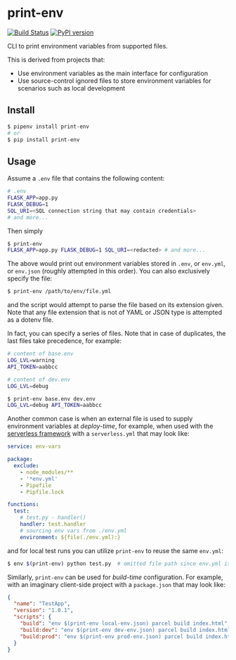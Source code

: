 print-env
===

[![Build Status](https://travis-ci.org/woozyking/print-env.svg?branch=master)](https://travis-ci.org/woozyking/print-env)
[![PyPI version](https://badge.fury.io/py/print-env.svg)](https://pypi.org/project/print-env)

CLI to print environment variables from supported files.

This is derived from projects that:

- Use environment variables as the main interface for configuration
- Use source-control ignored files to store environment variables for scenarios such as local development

## Install

```bash
$ pipenv install print-env
# or
$ pip install print-env
```

## Usage

Assume a `.env` file that contains the following content:

```bash
# .env
FLASK_APP=app.py
FLASK_DEBUG=1
SQL_URI=<SQL connection string that may contain credentials>
# and more...
```

Then simply

```bash
$ print-env
FLASK_APP=app.py FLASK_DEBUG=1 SQL_URI=<redacted> # and more...
```

The above would print out environment variables stored in `.env`, or `env.yml`, or `env.json` (roughly attempted in this order). You can also exclusively specify the file:

```bash
$ print-env /path/to/env/file.yml
```

and the script would attempt to parse the file based on its extension given. Note that any file extension that is not of YAML or JSON type is attempted as a dotenv file.

In fact, you can specify a series of files. Note that in case of duplicates, the last files take precedence, for example:

```bash
# content of base.env
LOG_LVL=warning
API_TOKEN=aabbcc
```

```bash
# content of dev.env
LOG_LVL=debug
```

```bash
$ print-env base.env dev.env
LOG_LVL=debug API_TOKEN=aabbcc
```

Another common case is when an external file is used to supply environment variables at _deploy-time_, for example, when used with the [serverless framework](https://github.com/serverless/serverless) with a `serverless.yml` that may look like:

```yaml
service: env-vars

package:
  exclude:
    - node_modules/**
    - '*env.yml'
    - Pipefile
    - Pipfile.lock

functions:
  test:
    # test.py - handler()
    handler: test.handler
    # sourcing env vars from ./env.yml
    environment: ${file(./env.yml):}
```

and for local test runs you can utilize `print-env` to reuse the same `env.yml`:

```bash
$ env $(print-env) python test.py  # omitted file path since env.yml is on the default try-list
```

Similarly, `print-env` can be used for _build-time_ configuration. For example, with an imaginary client-side project with a `package.json` that may look like:

```json
{
  "name": "TestApp",
  "version": "1.0.1",
  "scripts": {
    "build": "env $(print-env local-env.json) parcel build index.html",
    "build:dev": "env $(print-env dev-env.json) parcel build index.html",
    "build:prod": "env $(print-env prod-env.json) parcel build index.html"
  }
}
```
